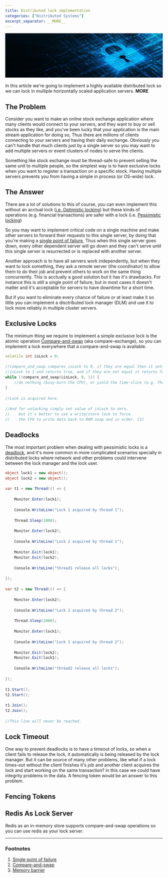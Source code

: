 ```yaml
---
title: Distributed lock implementation
categories: ["Distributed Systems"]
excerpt_separator: __MORE__
---
```


![Cyber Lock Image](/assets/img/content/2020-08-07-distributed-lock/lock.jpg)

In this article we're going to implement a highly available distributed lock so we can lock in multiple horizontally scaled
application servers. __MORE__

## The Problem
Consider you want to make an online stock exchange application where many clients would connect to your servers,
and they want to buy or sell stocks as they like, and you've been lucky that your application is the main stream application
for doing so, Thus there are millions of clients connecting to your servers and having their daily exchange.
Obviously you can't handle that much clients just by a single server so you may want to add multiple servers or event clusters of nodes to serve the clients.

Something like stock exchange must be thread-safe to prevent selling the same unit to multiple people, so the simplest way is
to have exclusive locks when you want to register a transaction on a specific stock. Having multiple servers prevents you from having
a simple in process (or OS-wide) lock.

## The Answer
There are a lot of solutions to this of course, you can even implement this without an acctual lock ([i.e. Optimistic locking](https://en.wikipedia.org/wiki/Optimistic_concurrency_control)) but these kinds of operations (e.g. financial transactions) are safer with a lock (i.e. [Pessimistic locking](https://en.wikipedia.org/wiki/Lock_(computer_science)))

So you may want to implement critical code on a single machine and make other servers to forward
their requests to this single server, by doing that you're making a [single point of failure](https://en.wikipedia.org/wiki/Single_point_of_failure),
Thus when this single server goes down, every other dependent server will go down and
they can't serve until this single server is resurrected or is replaced with another server.

Another approach is to have all servers work independently, but when they want to lock something, they ask a remote server
(the coordinator) to allow them to do their job and prevent others to work on the same thing concurrently. This is acctually a
good solution but it has it's drawbacks. For instance this is still a single point of failure, but in most cases it doesn't matter
and it's acceptable for servers to have downtime for a short time.

But if you want to eliminate every chance of failure or at least make it so little you can implement a disctributed lock manager (DLM)
and use it to lock more reliably in multiple cluster servers.


## Exclusive Locks
The minimum thing we require to implement a simple exclusive lock is the atomic operation
[Compare-and-swap](https://en.wikipedia.org/wiki/Compare-and-swap) (aka compare-exchange), so you can implement a lock everywhere
that a compare-and-swap is available.

```c++
volatile int isLock = 0;

//compare_and_swap compares isLock to 0, if they are equal then it sets the
//isLock to 1 and returns true, and if they are not equal it returns false.
while (!compare_and_swap(&isLock, 0, 1)) {
    //do nothing (busy-burn the CPU), or yield the time-slice (e.g. Thread.Yield()).
}

//Lock is acquired here.

//And for unlocking simply set value of isLock to zero,
//    but it's better to use a write/store lock to force
//    the CPU to write data back to RAM asap and in order. [3]
```


## Deadlocks
The most important problem when dealing with pessimistic locks is a [deadlock](https://en.wikipedia.org/wiki/Deadlock), and it's more common
in more complicated scenarios specially in distributed locks where network and other problems could intervene between the lock manager and
the lock user. 

```csharp
object lock1 = new object();
object lock2 = new object();

var t1 = new Thread(() => {

    Monitor.Enter(lock1);

    Console.WriteLine("Lock 1 acquired by thread 1");

    Thread.Sleep(1000);

    Monitor.Enter(lock2);

    Console.WriteLine("Lock 2 acquired by thread 1");

    Monitor.Exit(lock1);
    Monitor.Exit(lock2);

    Console.WriteLine("thread1 release all locks");

});

var t2 = new Thread(() => {
    
    Monitor.Enter(lock2);

    Console.WriteLine("Lock 2 acquired by thread 2");

    Thread.Sleep(1000);

    Monitor.Enter(lock1);

    Console.WriteLine("Lock 1 acquired by thread 2");

    Monitor.Exit(lock2);
    Monitor.Exit(lock1);

    Console.WriteLine("thread2 release all locks");

});

t1.Start();
t2.Start();

t1.Join();
t2.Join();

//This line will never be reached.

```

## Lock Timeout
One way to prevent deadlocks is to have a timeout of locks, so when a client fails to release the lock, it automatically is being released by the lock manager.
But it can be source of many other problems, like what if a lock times-out without the client finishes it's job and another client acquires the lock
and start working on the same transaction? in this case we could have integrity problems in the data. A fencing token would be an answer to this problem.


## Fencing Tokens



## Redis As Lock Server
Redis as an in-memory store supports compare-and-swap operations so you can use redis
as your lock server.


---


### Footnotes
1. [Single point of failure](https://en.wikipedia.org/wiki/Single_point_of_failure)
2. [Compare-and-swap](https://en.wikipedia.org/wiki/Compare-and-swap)
3. [Memory barrier](https://en.wikipedia.org/wiki/Memory_barrier)
